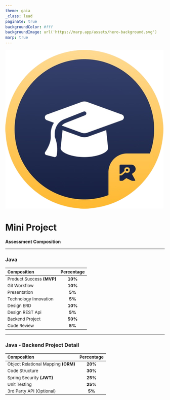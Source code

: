 ```yaml
---
theme: gaia
_class: lead
paginate: true
backgroundColor: #fff
backgroundImage: url('https://marp.app/assets/hero-background.svg')
marp: true
---
```


![bg left:40% 60%](./images/rawlabs-academy-logo.png)

# **Mini Project**
**Assessment Composition**

---
<style scoped>
    table {
        font-size: 0.85rem;
        width: 100%;
    }
</style>
### Java

| Composition | Percentage |
|:------------|:----------:|
| Product Success **(MVP)** | **10%** |
| Git Workflow | **10%** |
| Presentation | **5%** |
| Technology Innovation | **5%** |
| Design ERD | **10%** |
| Design REST Api | **5%** |
| Backend Project | **50%** |
| Code Review | **5%** |

---
<style scoped>
    table {
        font-size: 0.85rem;
        width: 100%;
    }
</style>
### Java - **Backend Project** Detail

| Composition | Percentage |
|:------------|:----------:|
| Object Relational Mapping **(ORM)** | **20%** |
| Code Structure | **30%** |
| Spring Security **(JWT)** | **25%** |
| Unit Testing | **25%** |
| 3rd Party API (Optional) | **5%** |
